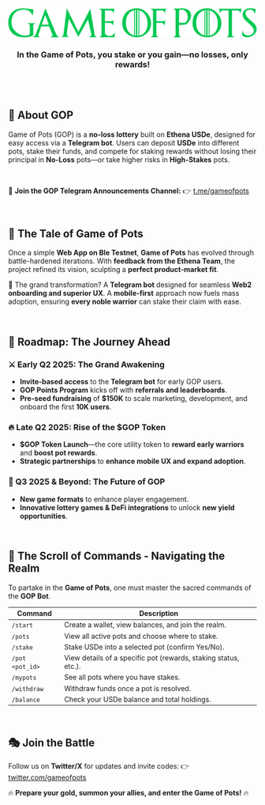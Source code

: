 </br>
</br>

<div align="center">

![GOP Logo](/public/gop-green.png) </br>

### **In the Game of Pots, you stake or you gain—no losses, only rewards!**

</div>

</br>
</br>

## 🌟 About GOP

Game of Pots (GOP) is a **no-loss lottery** built on **Ethena USDe**, designed for easy access via a **Telegram bot**. Users can deposit **USDe** into different pots, stake their funds, and compete for staking rewards without losing their principal in **No-Loss** pots—or take higher risks in **High-Stakes** pots.

</br>

📢 **Join the GOP Telegram Announcements Channel:**
👉 [t.me/gameofpots](https://t.me/+vuy2WgghLUwyNTU1)

</br>

## 📜 The Tale of Game of Pots

Once a simple **Web App on Ble Testnet**, **Game of Pots** has evolved through battle-hardened iterations. With **feedback from the Ethena Team**, the project refined its vision, sculpting a **perfect product-market fit**.

🏰 The grand transformation? A **Telegram bot** designed for seamless **Web2 onboarding and superior UX**. A **mobile-first** approach now fuels mass adoption, ensuring **every noble warrior** can stake their claim with ease.

</br>

## 📍 Roadmap: The Journey Ahead

### ⚔️ Early Q2 2025: The Grand Awakening

- **Invite-based access** to the **Telegram bot** for early GOP users.
- **GOP Points Program** kicks off with **referrals and leaderboards**.
- **Pre-seed fundraising** of **$150K** to scale marketing, development, and onboard the first **10K users**.

### 🔥 Late Q2 2025: Rise of the $GOP Token

- **$GOP Token Launch**—the core utility token to **reward early warriors** and **boost pot rewards**.
- **Strategic partnerships** to **enhance mobile UX and expand adoption**.

### 🚀 Q3 2025 & Beyond: The Future of GOP

- **New game formats** to enhance player engagement.
- **Innovative lottery games & DeFi integrations** to unlock **new yield opportunities**.

</br>

## 📜 The Scroll of Commands - Navigating the Realm

To partake in the **Game of Pots**, one must master the sacred commands of the **GOP Bot**.

| Command         | Description                                                     |
| --------------- | --------------------------------------------------------------- |
| `/start`        | Create a wallet, view balances, and join the realm.             |
| `/pots`         | View all active pots and choose where to stake.                 |
| `/stake`        | Stake USDe into a selected pot (confirm Yes/No).                |
| `/pot <pot_id>` | View details of a specific pot (rewards, staking status, etc.). |
| `/mypots`       | See all pots where you have stakes.                             |
| `/withdraw`     | Withdraw funds once a pot is resolved.                          |
| `/balance`      | Check your USDe balance and total holdings.                     |

</br>

## 🎭 Join the Battle

Follow us on **Twitter/X** for updates and invite codes:
👉 [twitter.com/gameofpots](https://x.com/gopdotfun)

🔥 **Prepare your gold, summon your allies, and enter the Game of Pots!** 🔥
